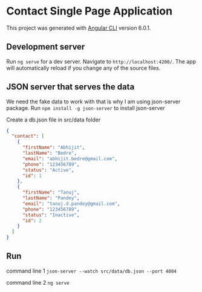 # Contact Single Page Application

This project was generated with [Angular CLI](https://github.com/angular/angular-cli) version 6.0.1.

## Development server

Run `ng serve` for a dev server. Navigate to `http://localhost:4200/`. The app will automatically reload if you change any of the source files.

## JSON server that serves the data

We need the fake data to work with that is why I am using json-server package.
Run `npm install -g json-server` to install json-server

Create a db.json file in src/data folder

```json
{
  "contact": [
    {
      "firstName": "Abhijit",
      "lastName": "Bedre",
      "email": "abhijit.bedre@gmail.com",
      "phone": "123456789",
      "status": "Active",
      "id": 1
    },
    {
      "firstName": "Tanuj",
      "lastName": "Pandey",
      "email": "tanuj.d.pandey@gmail.com",
      "phone": "123456789",
      "status": "Inactive",
      "id": 2
    }
  ]
}
```

## Run
command line 1 `json-server --watch src/data/db.json --port 4004`

command line 2 `ng serve`
